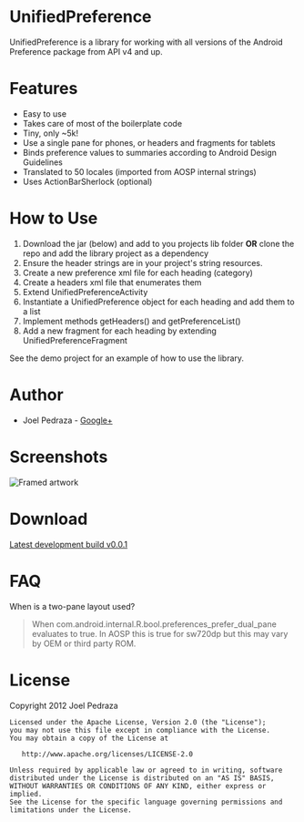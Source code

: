 UnifiedPreference
=================

UnifiedPreference is a library for working with all versions of the 
Android Preference package from API v4 and up.

Features
========

 * Easy to use
 * Takes care of most of the boilerplate code
 * Tiny, only ~5k!
 * Use a single pane for phones, or headers and fragments for tablets
 * Binds preference values to summaries according to Android Design 
   Guidelines
 * Translated to 50 locales (imported from AOSP internal strings)
 * Uses ActionBarSherlock (optional)

How to Use
==========

 1. Download the jar (below) and add to you projects lib folder **OR**
    clone the repo and add the library project as a dependency
 1. Ensure the header strings are in your project's string resources.
 2. Create a new preference xml file for each heading (category)
 3. Create a headers xml file that enumerates them
 4. Extend UnifiedPreferenceActivity
 5. Instantiate a UnifiedPreference object for each heading and add them 
    to a list
 6. Implement methods getHeaders() and getPreferenceList()
 7. Add a new fragment for each heading by extending 
    UnifiedPreferenceFragment

See the demo project for an example of how to use the library.

Author
======

 * Joel Pedraza - [Google+](http://plus.google.com/111289811888358912498/)

Screenshots
===========

![Framed artwork](https://raw.github.com/saik0/UnifiedPreference/website/images/framed_all.png "Framed artwork")


Download
========

[Latest development build v0.0.1](https://github.com/downloads/saik0/UnifiedPreference/unifiedpreference-0.0.1.jar)

FAQ
===

When is a two-pane layout used?

 > When com.android.internal.R.bool.preferences_prefer_dual_pane evaluates to true. In AOSP this is true for sw720dp
   but this may vary by OEM or third party ROM.

License
=======

Copyright 2012 Joel Pedraza

    Licensed under the Apache License, Version 2.0 (the "License");
    you may not use this file except in compliance with the License.
    You may obtain a copy of the License at

       http://www.apache.org/licenses/LICENSE-2.0

    Unless required by applicable law or agreed to in writing, software
    distributed under the License is distributed on an "AS IS" BASIS,
    WITHOUT WARRANTIES OR CONDITIONS OF ANY KIND, either express or implied.
    See the License for the specific language governing permissions and
    limitations under the License.

